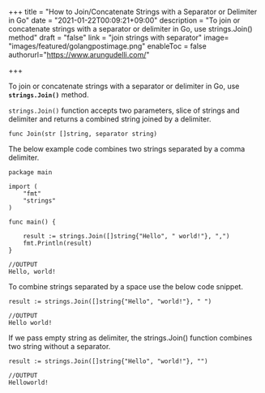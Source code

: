 +++
title = "How to Join/Concatenate Strings with a Separator or Delimiter in Go"
date = "2021-01-22T00:09:21+09:00"
description = "To join or concatenate strings with a separator or delimiter in Go, use strings.Join() method"
draft = "false"
link = "join strings with separator"
image= "images/featured/golangpostimage.png"
enableToc = false
authorurl="https://www.arungudelli.com/"

+++

To join or concatenate strings with a separator or delimiter in Go, use **`strings.Join()`** method.

`strings.Join()` function accepts two parameters, slice of strings and delimiter and returns a combined string joined by a delimiter.

```
func Join(str []string, separator string)
```

The below example code combines two strings separated by a comma delimiter.

```
package main

import (
    "fmt"
    "strings"
)

func main() {

    result := strings.Join([]string{"Hello", " world!"}, ",")
    fmt.Println(result)
}

//OUTPUT
Hello, world!
```

To combine strings separated by a space use the below code snippet.

```
result := strings.Join([]string{"Hello", "world!"}, " ")

//OUTPUT 
Hello world!
```

If we pass empty string as delimiter, the strings.Join() function combines two string without a separator.

```
result := strings.Join([]string{"Hello", "world!"}, "")

//OUTPUT
Helloworld!

```